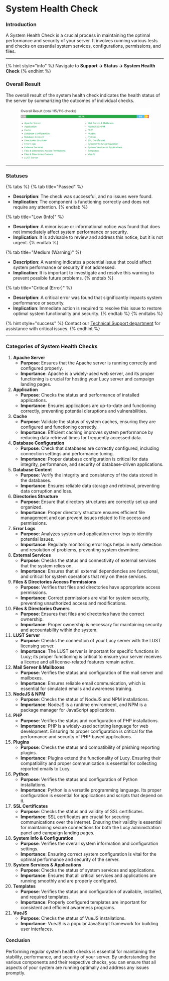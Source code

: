 # System Health Check

### Introduction

A System Health Check is a crucial process in maintaining the optimal performance and security of your server. It involves running various tests and checks on essential system services, configurations, permissions, and files.

***

{% hint style="info" %}
Navigate to **Support -> Status -> System Health Check**&#x20;
{% endhint %}

### Overall Result

The overall result of the system health check indicates the health status of the server by summarizing the outcomes of individual checks.&#x20;

<figure><img src="../../../.gitbook/assets/image (660).png" alt=""><figcaption></figcaption></figure>

***

### Statuses

{% tabs %}
{% tab title="Passed" %}
* **Description**: The check was successful, and no issues were found.
* **Implication**: The component is functioning correctly and does not require any attention.
{% endtab %}

{% tab title="Low (Info)" %}
* **Description**: A minor issue or informational notice was found that does not immediately affect system performance or security.
* **Implication**: It is advisable to review and address this notice, but it is not urgent.
{% endtab %}

{% tab title="Medium (Warning)" %}
* **Description**: A warning indicates a potential issue that could affect system performance or security if not addressed.
* **Implication**: It is important to investigate and resolve this warning to prevent possible future problems.
{% endtab %}

{% tab title="Critical (Error)" %}
* **Description**: A critical error was found that significantly impacts system performance or security.
* **Implication**: Immediate action is required to resolve this issue to restore optimal system functionality and security.
{% endtab %}
{% endtabs %}

{% hint style="success" %}
Contact our [Technical Support department](../../../when-to-contact-us/contact-technical-support.md) for assistance with critical issues.
{% endhint %}

***

### Categories of System Health Checks

1. **Apache Server**
   * **Purpose**: Ensures that the Apache server is running correctly and configured properly.
   * **Importance**: Apache is a widely-used web server, and its proper functioning is crucial for hosting your Lucy server and campaign landing pages.
2. **Application**
   * **Purpose**: Checks the status and performance of installed applications.
   * **Importance**: Ensures applications are up-to-date and functioning correctly, preventing potential disruptions and vulnerabilities.
3. **Cache**
   * **Purpose**: Validate the status of system caches, ensuring they are configured and functioning correctly.
   * **Importance**: Efficient caching improves system performance by reducing data retrieval times for frequently accessed data.
4. **Database Configuration**
   * **Purpose**: Check that databases are correctly configured, including connection settings and performance tuning.
   * **Importance**: Proper database configuration is critical for data integrity, performance, and security of database-driven applications.
5. **Database Content**
   * **Purpose**: Verify the integrity and consistency of the data stored in the databases.
   * **Importance**: Ensures reliable data storage and retrieval, preventing data corruption and loss.
6. **Directories Structure**
   * **Purpose**: Ensure that directory structures are correctly set up and organized.
   * **Importance**: Proper directory structure ensures efficient file management and can prevent issues related to file access and permissions.
7. **Error Logs**
   * **Purpose**: Analyzes system and application error logs to identify potential issues.
   * **Importance**: Regularly monitoring error logs helps in early detection and resolution of problems, preventing system downtime.
8. **External Services**
   * **Purpose**: Checks the status and connectivity of external services that the system relies on.
   * **Importance**: Ensures that all external dependencies are functional, and critical for system operations that rely on these services.
9. **Files & Directories Access Permissions**
   * **Purpose**: Verifies that files and directories have appropriate access permissions.
   * **Importance**: Correct permissions are vital for system security, preventing unauthorized access and modifications.
10. **Files & Directories Owners**
    * **Purpose**: Ensures that files and directories have the correct ownership.
    * **Importance**: Proper ownership is necessary for maintaining security and accountability within the system.
11. **LUST Server**
    * **Purpose**: Checks the connection of your Lucy server with the LUST licensing server.
    * **Importance**: The LUST server is important for specific functions in Lucy; its proper functioning is critical to ensure your server receives a license and all license-related features remain active.
12. **Mail Server & Mailboxes**
    * **Purpose**: Verifies the status and configuration of the mail server and mailboxes.
    * **Importance**: Ensures reliable email communication, which is essential for simulated emails and awareness training.
13. **NodeJS & NPM**
    * **Purpose**: Checks the status of NodeJS and NPM installations.
    * **Importance**: NodeJS is a runtime environment, and NPM is a package manager for JavaScript applications.
14. **PHP**
    * **Purpose**: Verifies the status and configuration of PHP installations.
    * **Importance**: PHP is a widely-used scripting language for web development. Ensuring its proper configuration is critical for the performance and security of PHP-based applications.
15. **Plugins**
    * **Purpose**: Checks the status and compatibility of phishing reporting plugins.
    * **Importance**: Plugins extend the functionality of Lucy. Ensuring their compatibility and proper communication is essential for collecting reported emails to Lucy.
16. **Python**
    * **Purpose**: Verifies the status and configuration of Python installations.
    * **Importance**: Python is a versatile programming language. Its proper configuration is essential for applications and scripts that depend on it.
17. **SSL Certificates**
    * **Purpose**: Checks the status and validity of SSL certificates.
    * **Importance**: SSL certificates are crucial for securing communications over the internet. Ensuring their validity is essential for maintaining secure connections for both the Lucy administration panel and campaign landing pages.
18. **System Info & Configuration**
    * **Purpose**: Verifies the overall system information and configuration settings.
    * **Importance**: Ensuring correct system configuration is vital for the optimal performance and security of the server.
19. **System Services & Applications**
    * **Purpose**: Checks the status of system services and applications.
    * **Importance**: Ensures that all critical services and applications are running smoothly and are properly configured.
20. **Templates**
    * **Purpose**: Verifies the status and configuration of available, installed, and required templates.
    * **Importance**: Properly configured templates are important for consistent and efficient awareness programs.
21. **VueJS**
    * **Purpose**: Checks the status of VueJS installations.
    * **Importance**: VueJS is a popular JavaScript framework for building user interfaces.

#### Conclusion

Performing regular system health checks is essential for maintaining the stability, performance, and security of your server. By understanding the various components and their respective checks, you can ensure that all aspects of your system are running optimally and address any issues promptly.
